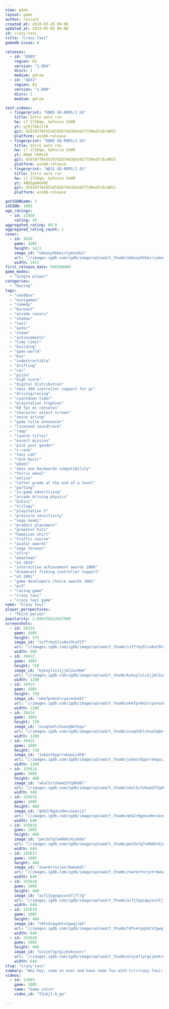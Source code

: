 ```yaml
---
view: game
layout: game
author: reicast
created_at: 2018-03-25 09:00
updated_at: 2019-05-02 09:00
id: crazy-taxi
title: "Crazy Taxi"
gamedb-issue: 0

releases:
  - id: "EDB5"
    region: US
    version: "1.004"
    discs: 1
    medium: gdrom
  - id: "AD31"
    region: EU
    version: "1.000"
    discs: 1
    medium: gdrom

test-videos:
  - fingerprint: "EDB5 GD-ROM1/1 US"
    title: Intro auto run
    hw: i7 2720qm, GeForce 540M
    yt: qj9jYQkzlr0
    git: d59197f84353d7d2b746383e9277d9ed7c8c4053
    platform: win86-release
  - fingerprint: "EDB5 GD-ROM1/1 US"
    title: Intro auto run
    hw: i7 2720qm, GeForce 540M
    yt: AHaK_VbRnCE
    git: d59197f84353d7d2b746383e9277d9ed7c8c4053
    platform: win86-release
  - fingerprint: "AD31 GD-ROM1/1 EU"
    title: Intro auto run
    hw: i7 2720qm, GeForce 540M
    yt: 4B8IgOA649E
    git: d59197f84353d7d2b746383e9277d9ed7c8c4053
    platform: win86-release

gotIGDBGame: 1
idIGDB: 1805
age_ratings:
  - id: 12458
    rating: 10
aggregated_rating: 60.0
aggregated_rating_count: 1
cover:
  - id: 1820
    game: 1805
    height: 1411
    image_id: "ubbuoyhbheiriymnsdoi"
    url: "//images.igdb.com/igdb/image/upload/t_thumb/ubbuoyhbheiriymnsdoi.jpg"
    width: 1421
first_release_date: 946598400
game_modes:
  - "Single player"
categories:
  - "Racing"
tags:
  - "sandbox"
  - "minigames"
  - "comedy"
  - "burnout"
  - "arcade racers"
  - "shadow"
  - "taxi"
  - "water"
  - "steam"
  - "achievements"
  - "time limit"
  - "building"
  - "open-world"
  - "bus"
  - "indestructible"
  - "drifting"
  - "car"
  - "pizza"
  - "high score"
  - "digital distribution"
  - "xbox 360 controller support for pc"
  - "driving/racing"
  - "countdown timer"
  - "playstation trophies"
  - "60 fps on consoles"
  - "character select screen"
  - "voice acting"
  - "game title announcer"
  - "licensed soundtrack"
  - "ramp"
  - "launch titles"
  - "escort mission"
  - "pick your gender"
  - "s-rank"
  - "taxi cab"
  - "rock music"
  - "wheel"
  - "xbox one backwards compatibility"
  - "ferris wheel"
  - "onlive"
  - "letter grade at the end of a level"
  - "porting"
  - "in-game advertising"
  - "arcade driving physics"
  - "bikini"
  - "trilogy"
  - "playstation 3"
  - "pressure sensitivity"
  - "sega naomi"
  - "product placement"
  - "greatest hits"
  - "hawaiian shirt"
  - "traffic course"
  - "avatar awards"
  - "sega forever"
  - "xfire"
  - "wheelman"
  - "e3 2010"
  - "interactive achievement awards 2000"
  - "dreamcast fishing controller support"
  - "e3 2001"
  - "game developers choice awards 2001"
  - "ps3"
  - "racing game"
  - "crazy taxi"
  - "crazy taxi game"
name: "Crazy Taxi"
player_perspectives:
  - "Third person"
popularity: 2.695478252627999
screenshots:
  - id: 26334
    game: 1805
    height: 375
    image_id: "isffrby5lix0ut9taf2f"
    url: "//images.igdb.com/igdb/image/upload/t_thumb/isffrby5lix0ut9taf2f.jpg"
    width: 500
  - id: 39412
    game: 1805
    height: 720
    image_id: "kykuylxiv1jjml2ux9m4"
    url: "//images.igdb.com/igdb/image/upload/t_thumb/kykuylxiv1jjml2ux9m4.jpg"
    width: 1280
  - id: 39413
    game: 1805
    height: 720
    image_id: "whmfpn4n2rcyarouhibl"
    url: "//images.igdb.com/igdb/image/upload/t_thumb/whmfpn4n2rcyarouhibl.jpg"
    width: 1280
  - id: 39414
    game: 1805
    height: 720
    image_id: "zuuq3ahlchue2q9efpqu"
    url: "//images.igdb.com/igdb/image/upload/t_thumb/zuuq3ahlchue2q9efpqu.jpg"
    width: 1280
  - id: 39415
    game: 1805
    height: 720
    image_id: "jobastkpprrakqoii4h8"
    url: "//images.igdb.com/igdb/image/upload/t_thumb/jobastkpprrakqoii4h8.jpg"
    width: 1280
  - id: 155614
    game: 1805
    height: 480
    image_id: "x6al5ctohwm257qd6d6l"
    url: "//images.igdb.com/igdb/image/upload/t_thumb/x6al5ctohwm257qd6d6l.jpg"
    width: 640
  - id: 155615
    game: 1805
    height: 480
    image_id: "qhb2r8gdcodmru1eesi2"
    url: "//images.igdb.com/igdb/image/upload/t_thumb/qhb2r8gdcodmru1eesi2.jpg"
    width: 640
  - id: 155616
    game: 1805
    height: 480
    image_id: "pms3o7g7a40mht4jn6km"
    url: "//images.igdb.com/igdb/image/upload/t_thumb/pms3o7g7a40mht4jn6km.jpg"
    width: 640
  - id: 155617
    game: 1805
    height: 480
    image_id: "znwrmrtncjetr8akobdl"
    url: "//images.igdb.com/igdb/image/upload/t_thumb/znwrmrtncjetr8akobdl.jpg"
    width: 640
  - id: 155618
    game: 1805
    height: 480
    image_id: "aifj3ygxqwjockfj7l7g"
    url: "//images.igdb.com/igdb/image/upload/t_thumb/aifj3ygxqwjockfj7l7g.jpg"
    width: 640
  - id: 155619
    game: 1805
    height: 480
    image_id: "l0fv4rpqzmtstgwqjlbk"
    url: "//images.igdb.com/igdb/image/upload/t_thumb/l0fv4rpqzmtstgwqjlbk.jpg"
    width: 640
  - id: 155620
    game: 1805
    height: 480
    image_id: "wloje7iprgijmvksvorc"
    url: "//images.igdb.com/igdb/image/upload/t_thumb/wloje7iprgijmvksvorc.jpg"
    width: 640
slug: "crazy-taxi"
summary: "Hey hey, come on over and have some fun with Crrrrrazy Taxi! Barrel through traffic packed streets, hurdle off parking garages, and Crazy Combo your way to Crazy Money in a wild frantic race to scare up the most fares. In Crazy Taxi, time is money, and only the Craziest Cabbies come out victorious."
videos:
  - id: 13803
    game: 1805
    name: "Game intro"
    video_id: "TZukj1-A_go"

---
```

